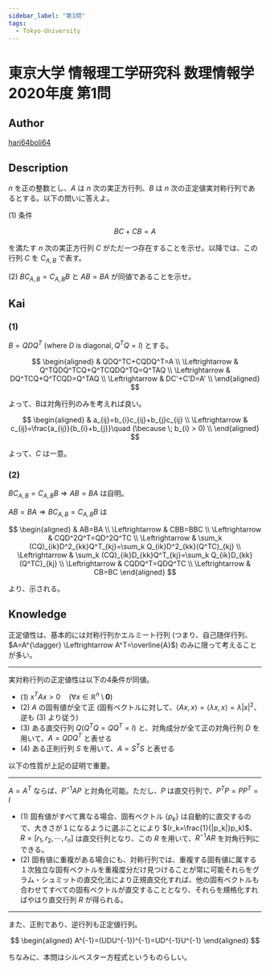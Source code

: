 ```yaml
---
sidebar_label: "第1問"
tags:
  - Tokyo-University
---
```

# 東京大学 情報理工学研究科 数理情報学 2020年度 第1問

## **Author**
[hari64boli64](https://github.com/hari64boli64/GraduateSchoolEntranceExamination)

## **Description**
$n$ を正の整数とし、$A$ は $n$ 次の実正方行列、$B$ は $n$ 次の正定値実対称行列であるとする。以下の問いに答えよ。

(1) 条件

$$
BC + CB = A
$$

を満たす $n$ 次の実正方行列 $C$ がただ一つ存在することを示せ。以降では、この行列 $C$ を $C_{A,B}$ で表す。

(2) $BC_{A,B} = C_{A,B}B$ と $AB = BA$ が同値であることを示せ。

## **Kai**
### (1)
$B=QDQ^T \ (\mathrm{where} \; D \; \mathrm{is}\; \mathrm{diagonal}, Q^TQ=I)$ とする。

$$
\begin{aligned}
                    & QDQ^TC+CQDQ^T=A             \\
    \Leftrightarrow & Q^TQDQ^TCQ+Q^TCQDQ^TQ=Q^TAQ \\
    \Leftrightarrow & DQ^TCQ+Q^TCQD=Q^TAQ         \\
    \Leftrightarrow & DC'+C'D=A'                  \\
\end{aligned}
$$

よって、Bは対角行列のみを考えれば良い。

$$
\begin{aligned}
                    & a_{ij}=b_{i}c_{ij}+b_{j}c_{ij}                                 \\
    \Leftrightarrow & c_{ij}=\frac{a_{ij}}{b_{i}+b_{j}}\quad (\because \; b_{i} > 0) \\
\end{aligned}
$$

よって、$C$ は一意。

### (2)
$BC_{A,B}=C_{A,B}B \Rightarrow AB=BA$ は自明。

$AB=BA \Rightarrow BC_{A,B}=C_{A,B}B$ は

$$
\begin{aligned}
                    & AB=BA                                                             \\
    \Leftrightarrow & CBB=BBC                                                           \\
    \Leftrightarrow & CQD^2Q^T=QD^2Q^TC                                                 \\
    \Leftrightarrow & \sum_k (CQ)_{ik}D^2_{kk}Q^T_{kj}=\sum_k Q_{ik}D^2_{kk}(Q^TC)_{kj} \\
    \Leftrightarrow & \sum_k (CQ)_{ik}D_{kk}Q^T_{kj}=\sum_k Q_{ik}D_{kk}(Q^TC)_{kj}     \\
    \Leftrightarrow & CQDQ^T=QDQ^TC                                                     \\
    \Leftrightarrow & CB=BC
\end{aligned}
$$

より、示される。

## **Knowledge**
正定値性は、基本的には対称行列かエルミート行列 (つまり、自己随伴行列、$A=A^{\dagger} \Leftrightarrow A^T=\overline{A}$) のみに限って考えることが多い。

------------------------------------

実対称行列の正定値性は以下の4条件が同値。

- (1) $x^TAx>0 \quad (\forall x\in \mathbb{R}^n\setminus {\boldsymbol{0}})$
- (2) $A$ の固有値が全て正 (固有ベクトルに対して、$\langle Ax,x \rangle = \langle \lambda x,x \rangle =\lambda |x|^2$、逆も (3) より従う)
- (3) ある直交行列 $Q(Q^TQ=QQ^T=I)$ と、対角成分が全て正の対角行列 $D$ を用いて、$A=QDQ^T$ と表せる
- (4) ある正則行列 $S$ を用いて、$A=S^TS$ と表せる

以下の性質が上記の証明で重要。

-----------------------------------

$A=A^T$ ならば、$P^{-1}AP$ と対角化可能。ただし、$P$ は直交行列で、$P^TP=PP^T=I$

- (1) 固有値がすべて異なる場合、固有ベクトル $\{p_k\}$ は自動的に直交するので、大きさが１になるように選ぶことにより $(r_k=\frac{1}{|p_k|}p_k)$、$R=[r_1, r_2, \cdots, r_n]$ は直交行列となり、この $R$ を用いて、$R^{-1}AR$ を対角行列にできる。
- (2) 固有値に重複がある場合にも、対称行列では、重複する固有値に属する１次独立な固有ベクトルを重複度分だけ見つけることが常に可能それらをグラム・シュミットの直交化法により正規直交化すれば、他の固有ベクトルも合わせてすべての固有ベクトルが直交することとなり、それらを規格化すればやはり直交行列 $R$ が得られる。

-----------------------------------

また、正則であり、逆行列も正定値行列。

$$
\begin{aligned}
    A^{-1}=(UDU^{-1})^{-1}=UD^{-1}U^{-1}
\end{aligned}
$$

ちなみに、本問はシルベスター方程式というものらしい。